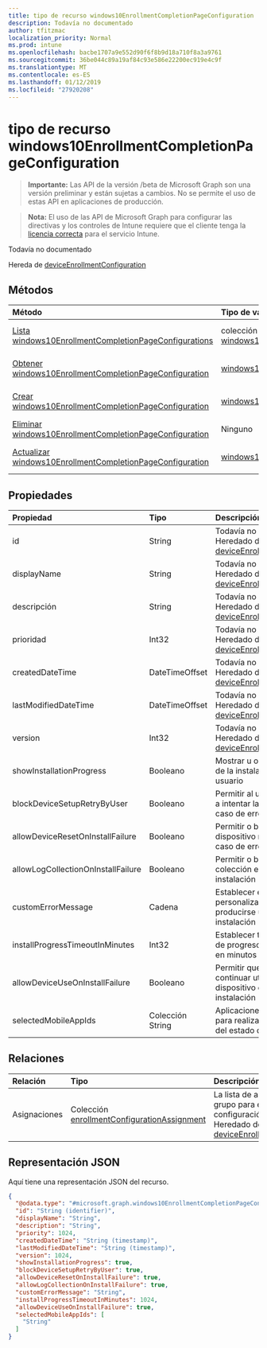 ```yaml
---
title: tipo de recurso windows10EnrollmentCompletionPageConfiguration
description: Todavía no documentado
author: tfitzmac
localization_priority: Normal
ms.prod: intune
ms.openlocfilehash: bacbe1707a9e552d90f6f8b9d18a710f8a3a9761
ms.sourcegitcommit: 36be044c89a19af84c93e586e22200ec919e4c9f
ms.translationtype: MT
ms.contentlocale: es-ES
ms.lasthandoff: 01/12/2019
ms.locfileid: "27920208"
---
```

# <a name="windows10enrollmentcompletionpageconfiguration-resource-type"></a>tipo de recurso windows10EnrollmentCompletionPageConfiguration

> **Importante:** Las API de la versión /beta de Microsoft Graph son una versión preliminar y están sujetas a cambios. No se permite el uso de estas API en aplicaciones de producción.

> **Nota:** El uso de las API de Microsoft Graph para configurar las directivas y los controles de Intune requiere que el cliente tenga la [licencia correcta](https://go.microsoft.com/fwlink/?linkid=839381) para el servicio Intune.

Todavía no documentado

Hereda de [deviceEnrollmentConfiguration](../resources/intune-onboarding-deviceenrollmentconfiguration.md)

## <a name="methods"></a>Métodos
|Método|Tipo de valor devuelto|Descripción|
|:---|:---|:---|
|[Lista windows10EnrollmentCompletionPageConfigurations](../api/intune-onboarding-windows10enrollmentcompletionpageconfiguration-list.md)|colección de [windows10EnrollmentCompletionPageConfiguration](../resources/intune-onboarding-windows10enrollmentcompletionpageconfiguration.md)|Propiedades de la lista y relaciones de los objetos [windows10EnrollmentCompletionPageConfiguration](../resources/intune-onboarding-windows10enrollmentcompletionpageconfiguration.md) .|
|[Obtener windows10EnrollmentCompletionPageConfiguration](../api/intune-onboarding-windows10enrollmentcompletionpageconfiguration-get.md)|[windows10EnrollmentCompletionPageConfiguration](../resources/intune-onboarding-windows10enrollmentcompletionpageconfiguration.md)|Leer las propiedades y las relaciones del objeto [windows10EnrollmentCompletionPageConfiguration](../resources/intune-onboarding-windows10enrollmentcompletionpageconfiguration.md) .|
|[Crear windows10EnrollmentCompletionPageConfiguration](../api/intune-onboarding-windows10enrollmentcompletionpageconfiguration-create.md)|[windows10EnrollmentCompletionPageConfiguration](../resources/intune-onboarding-windows10enrollmentcompletionpageconfiguration.md)|Crear un nuevo objeto [windows10EnrollmentCompletionPageConfiguration](../resources/intune-onboarding-windows10enrollmentcompletionpageconfiguration.md) .|
|[Eliminar windows10EnrollmentCompletionPageConfiguration](../api/intune-onboarding-windows10enrollmentcompletionpageconfiguration-delete.md)|Ninguno|Elimina un [windows10EnrollmentCompletionPageConfiguration](../resources/intune-onboarding-windows10enrollmentcompletionpageconfiguration.md).|
|[Actualizar windows10EnrollmentCompletionPageConfiguration](../api/intune-onboarding-windows10enrollmentcompletionpageconfiguration-update.md)|[windows10EnrollmentCompletionPageConfiguration](../resources/intune-onboarding-windows10enrollmentcompletionpageconfiguration.md)|Actualizar las propiedades de un objeto [windows10EnrollmentCompletionPageConfiguration](../resources/intune-onboarding-windows10enrollmentcompletionpageconfiguration.md) .|

## <a name="properties"></a>Propiedades
|Propiedad|Tipo|Descripción|
|:---|:---|:---|
|id|String|Todavía no documentado Heredado de [deviceEnrollmentConfiguration](../resources/intune-onboarding-deviceenrollmentconfiguration.md)|
|displayName|String|Todavía no documentado Heredado de [deviceEnrollmentConfiguration](../resources/intune-onboarding-deviceenrollmentconfiguration.md)|
|descripción|String|Todavía no documentado Heredado de [deviceEnrollmentConfiguration](../resources/intune-onboarding-deviceenrollmentconfiguration.md)|
|prioridad|Int32|Todavía no documentado Heredado de [deviceEnrollmentConfiguration](../resources/intune-onboarding-deviceenrollmentconfiguration.md)|
|createdDateTime|DateTimeOffset|Todavía no documentado Heredado de [deviceEnrollmentConfiguration](../resources/intune-onboarding-deviceenrollmentconfiguration.md)|
|lastModifiedDateTime|DateTimeOffset|Todavía no documentado Heredado de [deviceEnrollmentConfiguration](../resources/intune-onboarding-deviceenrollmentconfiguration.md)|
|version|Int32|Todavía no documentado Heredado de [deviceEnrollmentConfiguration](../resources/intune-onboarding-deviceenrollmentconfiguration.md)|
|showInstallationProgress|Booleano|Mostrar u ocultar el progreso de la instalación para el usuario|
|blockDeviceSetupRetryByUser|Booleano|Permitir al usuario que vuelva a intentar la instalación en caso de error de instalación|
|allowDeviceResetOnInstallFailure|Booleano|Permitir o bloquear el dispositivo restablecer en caso de error de instalación|
|allowLogCollectionOnInstallFailure|Booleano|Permitir o bloquear registro colección en caso de error de instalación|
|customErrorMessage|Cadena|Establecer el mensaje de error personalizado para mostrar al producirse un error de instalación|
|installProgressTimeoutInMinutes|Int32|Establecer tiempo de espera de progreso de la instalación en minutos|
|allowDeviceUseOnInstallFailure|Booleano|Permitir que el usuario continuar utilizando el dispositivo en caso de error de instalación|
|selectedMobileAppIds|Colección String|Aplicaciones seleccionadas para realizar un seguimiento del estado de la instalación|

## <a name="relationships"></a>Relaciones
|Relación|Tipo|Descripción|
|:---|:---|:---|
|Asignaciones|Colección [enrollmentConfigurationAssignment](../resources/intune-onboarding-enrollmentconfigurationassignment.md)|La lista de asignaciones de grupo para el perfil de configuración del dispositivo. Heredado de [deviceEnrollmentConfiguration](../resources/intune-onboarding-deviceenrollmentconfiguration.md)|

## <a name="json-representation"></a>Representación JSON
Aquí tiene una representación JSON del recurso.
<!-- {
  "blockType": "resource",
  "keyProperty": "id",
  "@odata.type": "microsoft.graph.windows10EnrollmentCompletionPageConfiguration"
}
-->
``` json
{
  "@odata.type": "#microsoft.graph.windows10EnrollmentCompletionPageConfiguration",
  "id": "String (identifier)",
  "displayName": "String",
  "description": "String",
  "priority": 1024,
  "createdDateTime": "String (timestamp)",
  "lastModifiedDateTime": "String (timestamp)",
  "version": 1024,
  "showInstallationProgress": true,
  "blockDeviceSetupRetryByUser": true,
  "allowDeviceResetOnInstallFailure": true,
  "allowLogCollectionOnInstallFailure": true,
  "customErrorMessage": "String",
  "installProgressTimeoutInMinutes": 1024,
  "allowDeviceUseOnInstallFailure": true,
  "selectedMobileAppIds": [
    "String"
  ]
}
```






